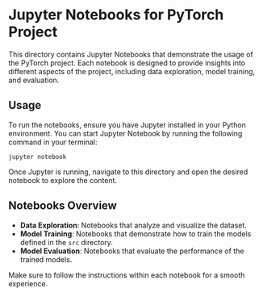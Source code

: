 # Jupyter Notebooks for PyTorch Project

This directory contains Jupyter Notebooks that demonstrate the usage of the PyTorch project. Each notebook is designed to provide insights into different aspects of the project, including data exploration, model training, and evaluation.

## Usage

To run the notebooks, ensure you have Jupyter installed in your Python environment. You can start Jupyter Notebook by running the following command in your terminal:

```
jupyter notebook
```

Once Jupyter is running, navigate to this directory and open the desired notebook to explore the content.

## Notebooks Overview

- **Data Exploration**: Notebooks that analyze and visualize the dataset.
- **Model Training**: Notebooks that demonstrate how to train the models defined in the `src` directory.
- **Model Evaluation**: Notebooks that evaluate the performance of the trained models.

Make sure to follow the instructions within each notebook for a smooth experience.